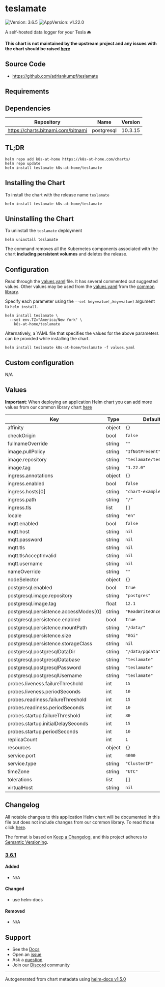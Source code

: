 # teslamate

![Version: 3.6.5](https://img.shields.io/badge/Version-3.6.5-informational?style=flat-square) ![AppVersion: v1.22.0](https://img.shields.io/badge/AppVersion-v1.22.0-informational?style=flat-square)

A self-hosted data logger for your Tesla 🚘

**This chart is not maintained by the upstream project and any issues with the chart should be raised [here](https://github.com/k8s-at-home/charts/issues/new/choose)**

## Source Code

* <https://github.com/adriankumpf/teslamate>

## Requirements

## Dependencies

| Repository | Name | Version |
|------------|------|---------|
| https://charts.bitnami.com/bitnami | postgresql | 10.3.15 |

## TL;DR

```console
helm repo add k8s-at-home https://k8s-at-home.com/charts/
helm repo update
helm install teslamate k8s-at-home/teslamate
```

## Installing the Chart

To install the chart with the release name `teslamate`

```console
helm install teslamate k8s-at-home/teslamate
```

## Uninstalling the Chart

To uninstall the `teslamate` deployment

```console
helm uninstall teslamate
```

The command removes all the Kubernetes components associated with the chart **including persistent volumes** and deletes the release.

## Configuration

Read through the [values.yaml](./values.yaml) file. It has several commented out suggested values.
Other values may be used from the [values.yaml](https://github.com/k8s-at-home/library-charts/tree/main/charts/stable/common/values.yaml) from the [common library](https://github.com/k8s-at-home/library-charts/tree/main/charts/stable/common).

Specify each parameter using the `--set key=value[,key=value]` argument to `helm install`.

```console
helm install teslamate \
  --set env.TZ="America/New York" \
    k8s-at-home/teslamate
```

Alternatively, a YAML file that specifies the values for the above parameters can be provided while installing the chart.

```console
helm install teslamate k8s-at-home/teslamate -f values.yaml
```

## Custom configuration

N/A

## Values

**Important**: When deploying an application Helm chart you can add more values from our common library chart [here](https://github.com/k8s-at-home/library-charts/tree/main/charts/stable/common)

| Key | Type | Default | Description |
|-----|------|---------|-------------|
| affinity | object | `{}` |  |
| checkOrigin | bool | `false` |  |
| fullnameOverride | string | `""` |  |
| image.pullPolicy | string | `"IfNotPresent"` |  |
| image.repository | string | `"teslamate/teslamate"` |  |
| image.tag | string | `"1.22.0"` |  |
| ingress.annotations | object | `{}` |  |
| ingress.enabled | bool | `false` |  |
| ingress.hosts[0] | string | `"chart-example.local"` |  |
| ingress.path | string | `"/"` |  |
| ingress.tls | list | `[]` |  |
| locale | string | `"en"` |  |
| mqtt.enabled | bool | `false` |  |
| mqtt.host | string | `nil` |  |
| mqtt.password | string | `nil` |  |
| mqtt.tls | string | `nil` |  |
| mqtt.tlsAcceptInvalid | string | `nil` |  |
| mqtt.username | string | `nil` |  |
| nameOverride | string | `""` |  |
| nodeSelector | object | `{}` |  |
| postgresql.enabled | bool | `true` |  |
| postgresql.image.repository | string | `"postgres"` |  |
| postgresql.image.tag | float | `12.1` |  |
| postgresql.persistence.accessModes[0] | string | `"ReadWriteOnce"` |  |
| postgresql.persistence.enabled | bool | `true` |  |
| postgresql.persistence.mountPath | string | `"/data/"` |  |
| postgresql.persistence.size | string | `"8Gi"` |  |
| postgresql.persistence.storageClass | string | `nil` |  |
| postgresql.postgresqlDataDir | string | `"/data/pgdata"` |  |
| postgresql.postgresqlDatabase | string | `"teslamate"` |  |
| postgresql.postgresqlPassword | string | `"teslamate"` |  |
| postgresql.postgresqlUsername | string | `"teslamate"` |  |
| probes.liveness.failureThreshold | int | `15` |  |
| probes.liveness.periodSeconds | int | `10` |  |
| probes.readiness.failureThreshold | int | `15` |  |
| probes.readiness.periodSeconds | int | `10` |  |
| probes.startup.failureThreshold | int | `30` |  |
| probes.startup.initialDelaySeconds | int | `15` |  |
| probes.startup.periodSeconds | int | `10` |  |
| replicaCount | int | `1` |  |
| resources | object | `{}` |  |
| service.port | int | `4000` |  |
| service.type | string | `"ClusterIP"` |  |
| timeZone | string | `"UTC"` |  |
| tolerations | list | `[]` |  |
| virtualHost | string | `nil` |  |

## Changelog

All notable changes to this application Helm chart will be documented in this file but does not include changes from our common library. To read those click [here](https://github.com/k8s-at-home/library-charts/tree/main/charts/stable/common#changelog).

The format is based on [Keep a Changelog](https://keepachangelog.com/en/1.0.0/), and this project adheres to [Semantic Versioning](https://semver.org/spec/v2.0.0.html).

### [3.6.1]

#### Added

- N/A

#### Changed

- use helm-docs

#### Removed

- N/A

[3.6.1]: #3.6.1

## Support

- See the [Docs](https://docs.k8s-at-home.com/our-helm-charts/getting-started/)
- Open an [issue](https://github.com/k8s-at-home/charts/issues/new/choose)
- Ask a [question](https://github.com/k8s-at-home/organization/discussions)
- Join our [Discord](https://discord.gg/sTMX7Vh) community

----------------------------------------------
Autogenerated from chart metadata using [helm-docs v1.5.0](https://github.com/norwoodj/helm-docs/releases/v1.5.0)
